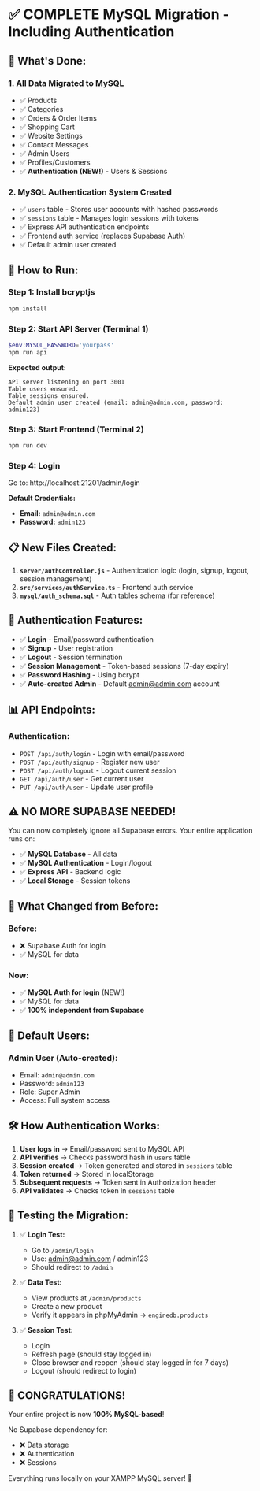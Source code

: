 # ✅ COMPLETE MySQL Migration - Including Authentication

## 🎉 What's Done:

### 1. **All Data Migrated to MySQL**
- ✅ Products
- ✅ Categories
- ✅ Orders & Order Items
- ✅ Shopping Cart
- ✅ Website Settings
- ✅ Contact Messages
- ✅ Admin Users
- ✅ Profiles/Customers
- ✅ **Authentication (NEW!)** - Users & Sessions

### 2. **MySQL Authentication System Created**
- ✅ `users` table - Stores user accounts with hashed passwords
- ✅ `sessions` table - Manages login sessions with tokens
- ✅ Express API authentication endpoints
- ✅ Frontend auth service (replaces Supabase Auth)
- ✅ Default admin user created

## 🚀 How to Run:

### Step 1: Install bcryptjs
```bash
npm install
```

### Step 2: Start API Server (Terminal 1)
```powershell
$env:MYSQL_PASSWORD='yourpass'
npm run api
```

**Expected output:**
```
API server listening on port 3001
Table users ensured.
Table sessions ensured.
Default admin user created (email: admin@admin.com, password: admin123)
```

### Step 3: Start Frontend (Terminal 2)
```bash
npm run dev
```

### Step 4: Login
Go to: http://localhost:21201/admin/login

**Default Credentials:**
- **Email:** `admin@admin.com`
- **Password:** `admin123`

## 📋 New Files Created:

1. **`server/authController.js`** - Authentication logic (login, signup, logout, session management)
2. **`src/services/authService.ts`** - Frontend auth service
3. **`mysql/auth_schema.sql`** - Auth tables schema (for reference)

## 🔐 Authentication Features:

- ✅ **Login** - Email/password authentication
- ✅ **Signup** - User registration
- ✅ **Logout** - Session termination
- ✅ **Session Management** - Token-based sessions (7-day expiry)
- ✅ **Password Hashing** - Using bcrypt
- ✅ **Auto-created Admin** - Default admin@admin.com account

## 📊 API Endpoints:

### Authentication:
- `POST /api/auth/login` - Login with email/password
- `POST /api/auth/signup` - Register new user
- `POST /api/auth/logout` - Logout current session
- `GET /api/auth/user` - Get current user
- `PUT /api/auth/user` - Update user profile

## ⚠️ **NO MORE SUPABASE NEEDED!**

You can now completely ignore all Supabase errors. Your entire application runs on:
- ✅ **MySQL Database** - All data
- ✅ **MySQL Authentication** - Login/logout
- ✅ **Express API** - Backend logic
- ✅ **Local Storage** - Session tokens

## 🎯 What Changed from Before:

### Before:
- ❌ Supabase Auth for login
- ✅ MySQL for data

### Now:
- ✅ **MySQL Auth for login** (NEW!)
- ✅ MySQL for data
- ✅ **100% independent from Supabase**

## 🔑 Default Users:

### Admin User (Auto-created):
- Email: `admin@admin.com`
- Password: `admin123`
- Role: Super Admin
- Access: Full system access

## 🛠️ How Authentication Works:

1. **User logs in** → Email/password sent to MySQL API
2. **API verifies** → Checks password hash in `users` table
3. **Session created** → Token generated and stored in `sessions` table
4. **Token returned** → Stored in localStorage
5. **Subsequent requests** → Token sent in Authorization header
6. **API validates** → Checks token in `sessions` table

## 📝 Testing the Migration:

1. ✅ **Login Test:**
   - Go to `/admin/login`
   - Use: admin@admin.com / admin123
   - Should redirect to `/admin`

2. ✅ **Data Test:**
   - View products at `/admin/products`
   - Create a new product
   - Verify it appears in phpMyAdmin → `enginedb.products`

3. ✅ **Session Test:**
   - Login
   - Refresh page (should stay logged in)
   - Close browser and reopen (should stay logged in for 7 days)
   - Logout (should redirect to login)

## 🎊 CONGRATULATIONS!

Your entire project is now **100% MySQL-based**! 

No Supabase dependency for:
- ❌ Data storage
- ❌ Authentication
- ❌ Sessions

Everything runs locally on your XAMPP MySQL server! 🚀

